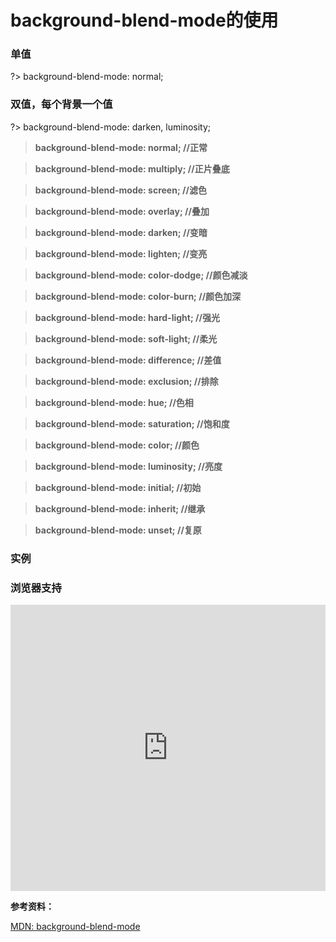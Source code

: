 # background-blend-mode的使用

### 单值

?> background-blend-mode: normal;

### 双值，每个背景一个值

?> background-blend-mode: darken, luminosity;

> **background-blend-mode: normal;          //正常**

> **background-blend-mode: multiply;        //正片叠底**

> **background-blend-mode: screen;          //滤色**

> **background-blend-mode: overlay;         //叠加**

> **background-blend-mode: darken;          //变暗**

> **background-blend-mode: lighten;         //变亮**

> **background-blend-mode: color-dodge;     //颜色减淡**

> **background-blend-mode: color-burn;      //颜色加深**

> **background-blend-mode: hard-light;      //强光**

> **background-blend-mode: soft-light;      //柔光**

> **background-blend-mode: difference;      //差值**

> **background-blend-mode: exclusion;       //排除**

> **background-blend-mode: hue;             //色相**

> **background-blend-mode: saturation;      //饱和度**

> **background-blend-mode: color;           //颜色**

> **background-blend-mode: luminosity;      //亮度**

> **background-blend-mode: initial;         //初始**

> **background-blend-mode: inherit;         //继承**

> **background-blend-mode: unset;           //复原**


### 实例

<vuep template="#demo1" class="full-page"></vuep>
<script v-pre type="text/x-template" id="demo1">
<style>
  .demo-list{
    padding: 20px;
  }
  .mode{
    position: relative;
    height:500px;
    background: url('./assets/images/500392442.jpg') no-repeat,url('./assets/images/500070704.webp') no-repeat;
    background-size: cover;
  }
  .change-btn{
    text-align:center;
    padding: 20px 0;
  }
</style>
<template>
<div class="demo-list">
  <div class="change-btn">
    <input type="radio" name="radio1" @change="changeInput" value="normal" checked/>normal(正常)
    <input type="radio" name="radio1" @change="changeInput" value="multiply"/>multiply(正片叠底)
    <input type="radio" name="radio1" @change="changeInput" value="screen"/>screen(滤色)
    <input type="radio" name="radio1" @change="changeInput" value="overlay"/>overlay(叠加)
    <input type="radio" name="radio1" @change="changeInput" value="darken"/>darken(变暗)
    <input type="radio" name="radio1" @change="changeInput" value="lighten"/>lighten(变亮)
    <input type="radio" name="radio1" @change="changeInput" value="color-dodge"/>color-dodge(颜色减淡)
    <input type="radio" name="radio1" @change="changeInput" value="color-burn"/>color-burn(颜色加深)
    <input type="radio" name="radio1" @change="changeInput" value="hard-light"/>hard-light(强光)
    <input type="radio" name="radio1" @change="changeInput" value="soft-light"/>soft-light(柔光)
    <input type="radio" name="radio1" @change="changeInput" value="difference"/>difference(差值)
    <input type="radio" name="radio1" @change="changeInput" value="exclusion"/>exclusion(排除)
    <input type="radio" name="radio1" @change="changeInput" value="hue"/>hue(色相)
    <input type="radio" name="radio1" @change="changeInput" value="saturation"/>saturation(饱和度)
    <input type="radio" name="radio1" @change="changeInput" value="color"/>color(颜色)
    <input type="radio" name="radio1" @change="changeInput" value="luminosity"/>luminosity(亮度)
    <input type="radio" name="radio1" @change="changeInput" value="initial"/>initial(初始)
    <input type="radio" name="radio1" @change="changeInput" value="inherit"/>inherit(继承)
    <input type="radio" name="radio1" @change="changeInput" value="unset"/>unset(复原)
  </div>
  <div class="mode" :style="{'background-blend-mode': value}">
  </div>
</div>
</template>
<script>
  module.exports = {
    data: function () {
      return { name: 'Vue',value: 'normal' }
    },
    methods: {
      changeInput: function (event) {
        this.value = event.target.value;
      }
    }
  }
</script>
</script>

### 浏览器支持

<iframe src="https://caniuse.bitsofco.de/embed/index.html?feat=css-backgroundblendmode&amp;periods=future_1,current,past_1,past_2,past_3&amp;accessible-colours=false" frameborder="0" width="100%" height="458px"></iframe>

**参考资料：**

[MDN: background-blend-mode](https://developer.mozilla.org/zh-CN/docs/Web/CSS/background-blend-mode)